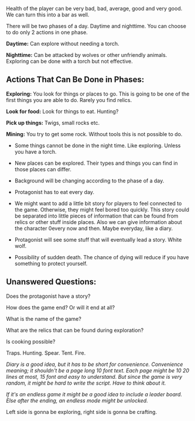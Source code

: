Health of the player can be very bad, bad, average, good and very good. We can turn this into a bar as well.

There will be two phases of a day. Daytime and nighttime. You can choose to do only 2 actions in one phase.

**Daytime:** Can explore without needing a torch.

**Nighttime:** Can be attacked by wolves or other unfriendly animals. Exploring can be done with a torch but not effective.

## Actions That Can Be Done in Phases: ##

**Exploring:** You look for things or places to go. This is going to be one of the first things you are able to do. Rarely you find relics.

**Look for food:** Look for things to eat. Hunting?

**Pick up things:** Twigs, small rocks etc.

**Mining:** You try to get some rock. Without tools this is not possible to do.

- Some things cannot be done in the night time. Like exploring. Unless you have a torch.

- New places can be explored. Their types and things you can find in those places can differ.

- Background will be changing according to the phase of a day.

- Protagonist has to eat every day.

- We might want to add a little bit story for players to feel connected to the game. Otherwise, they might feel bored too quickly. This story could be separated into little pieces of information that can be found from relics or other stuff inside places. Also we can give information about the character 0every now and then. Maybe everyday, like a diary.

- Protagonist will see some stuff that will eventually lead a story. White wolf.

- Possibility of sudden death. The chance of dying will reduce if you have something to protect yourself.

## Unanswered Questions: ##

Does the protagonist have a story?

How does the game end? Or will it end at all?

What is the name of the game?

What are the relics that can be found during exploration?

Is cooking possible?

Traps. Hunting. Spear. Tent. Fire.

*Diary is a good idea, but it has to be short for convenience. Convenience meaning; it shouldn't be a page long 10 font text. Each page might be 10 20 lines at most, 15 font and easy to understand. But since the game is very random, it might be hard to write the script. Have to think about it.*

*If it's an endless game it might be a good idea to include a leader board. Else after the ending, an endless mode might be unlocked.*


Left side is gonna be exploring, right side is gonna be crafting.
